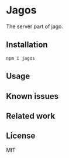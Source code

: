 # Jagos

The server part of jago.

## Installation

```
npm i jagos
```

## Usage

## Known issues

## Related work

## License

MIT
